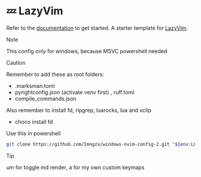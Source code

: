 # 💤 LazyVim

Refer to the [documentation](https://lazyvim.github.io/installation) to get started.
A starter template for [LazyVim](https://github.com/LazyVim/LazyVim).

> [!NOTE]
> This config only for windows, because MSVC powershell needed

> [!CAUTION]
> Remember to add these as root folders:

- .marksman.toml
- pyrightconfig.json (activate venv first) , ruff.toml
- compile_commands.json

Also remember to install fd, ripgrep, luarocks, lua and xclip

* choco install fd

Use this in powershell

```sh
git clone https://github.com/Imngzx/windows-nvim-config-2.git "${env:LOCALAPPDATA}\nvim"

```

> [!TIP]
> <leader> um for toggle md render, <leader> a for my own custom keymaps
